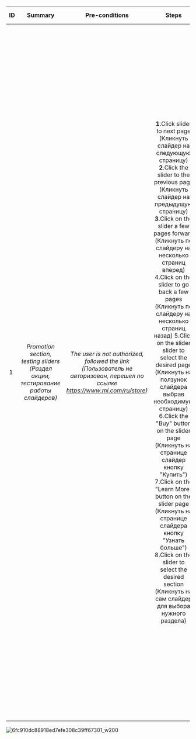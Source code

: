 ID | Summary | Pre-conditions | Steps | Expected results
:--|:-------:|:--------------:|:-----:|-----------------:
1 | *Promotion section, testing sliders  (Раздел акции, тестирование работы слайдеров)* | *The user is not authorized, followed the link (Пользователь не авторизован,  перешел по ссылке https://www.mi.com/ru/store)* | **1**.Click slider to next page (Кликнуть слайдер на следующую страницу) **2**.Click the slider to the previous page (Кликнуть слайдер на предыдущую страницу) **3**.Click on the slider a few pages forward (Кликнуть  по слайдеру на несколько страниц вперед) 4.Click on the slider to go back a few pages (Кликнуть  по слайдеру на несколько страниц назад) 5.Click on the slider slider to select the desired page (Кликнуть на ползунок слайдера выбрав необходимую страницу) 6.Click the "Buy" button on the slider page (Кликнуть на странице слайдер кнопку "Купить") 7.Click on the "Learn More" button on the slider page (Кликнуть на странице слайдера кнопку "Узнать больше") 8.Click on the slider to select the desired section (Кликнуть на сам слайдер для выбора нужного раздела) | 1.Display information of the next slider page (Отображение информации следующей страницы слайдера) 2.Display information of the previous slider page (Отображение информации предыдущей страницы слайдера) 3.Display information of the desired page according to the number of clicks (Отображение информации нужной страницы согласно количеству кликов) 4.Display information of the desired page according to the number of clicks (Отображение информации нужной страницы согласно количеству кликов) 5.Display information according to the slider page order selected on the slider (Отображение информации согласно выбранному на ползунке порядка страницы слайдера) 6.Go to the product card page according to the selected product on the slider (Переход на страницу карточки товара согласно выбранному товару на слайдере) 7.Jump to the page according to the selected slider (Переход на страницу согласно выбранному слайдеру) 8.Jump to the page according to the selected slider (Переход на страницу согласно выбранному слайдеру) 



  
![6fc910dc88918ed7efe308c39ff67301_w200](https://github.com/VladislavBroPiton/Test-Case/assets/132227845/a93806b5-4d2c-471a-8058-1424a8a33575)
